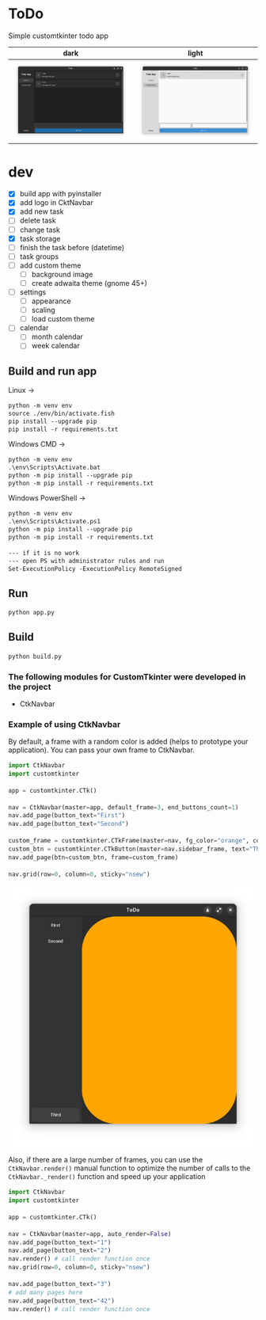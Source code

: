 # ToDo
Simple customtkinter todo app

|           dark            |           light           |
|:-------------------------:|:-------------------------:|
| ![alt](screenshots/1.png) | ![alt](screenshots/2.png) |

# dev
- [x] build app with pyinstaller
- [x] add logo in CktNavbar
- [x] add new task
- [ ] delete task
- [ ] change task
- [x] task storage
- [ ] finish the task before (datetime)
- [ ] task groups
- [ ] add custom theme
  - [ ] background image
  - [ ] create adwaita theme (gnome 45+)
- [ ] settings
  - [ ] appearance
  - [ ] scaling
  - [ ] load custom theme
- [ ] calendar
  - [ ] month calendar
  - [ ] week calendar

## Build and run app

Linux ->
```
python -m venv env 
source ./env/bin/activate.fish 
pip install --upgrade pip 
pip install -r requirements.txt
```


Windows CMD ->
```
python -m venv env
.\env\Scripts\Activate.bat
python -m pip install --upgrade pip 
python -m pip install -r requirements.txt
```
Windows PowerShell ->
```
python -m venv env
.\env\Scripts\Activate.ps1
python -m pip install --upgrade pip 
python -m pip install -r requirements.txt

--- if it is no work
--- open PS with administrator rules and run 
Set-ExecutionPolicy -ExecutionPolicy RemoteSigned 
```

## Run
``` bash
python app.py
```

## Build
``` bash
python build.py
```

### The following modules for CustomTkinter were developed in the project
- CtkNavbar


### Example of using CtkNavbar
By default, a frame with a random color is added (helps to prototype your application). 
You can pass your own frame to CtkNavbar.

```python
import CtkNavbar
import customtkinter

app = customtkinter.CTk() 

nav = CtkNavbar(master=app, default_frame=3, end_buttons_count=1)
nav.add_page(button_text="First")
nav.add_page(button_text="Second")

custom_frame = customtkinter.CTkFrame(master=nav, fg_color="orange", corner_radius=100)
custom_btn = customtkinter.CTkButton(master=nav.sidebar_frame, text="Third", fg_color="green")
nav.add_page(btn=custom_btn, frame=custom_frame)

nav.grid(row=0, column=0, sticky="nsew")
```
![alt](screenshots/3.png)

Also, if there are a large number of frames, you can use the `CtkNavbar.render()` 
manual function to optimize the number of calls to the `CtkNavbar._render()` 
function and speed up your application
```python
import CtkNavbar
import customtkinter

app = customtkinter.CTk() 

nav = CtkNavbar(master=app, auto_render=False)
nav.add_page(button_text="1")
nav.add_page(button_text="2")
nav.render() # call render function once
nav.grid(row=0, column=0, sticky="nsew")

nav.add_page(button_text="3")
# add many pages here
nav.add_page(button_text="42")
nav.render() # call render function once
```

